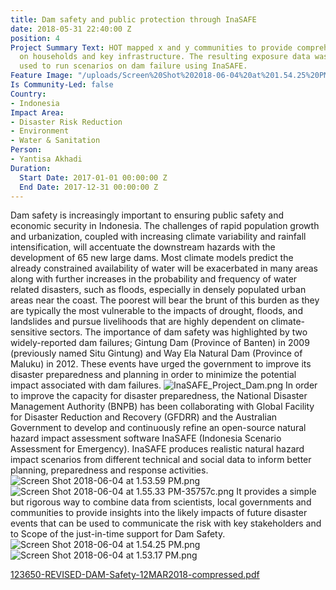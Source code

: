 ```yaml
---
title: Dam safety and public protection through InaSAFE
date: 2018-05-31 22:40:00 Z
position: 4
Project Summary Text: HOT mapped x and y communities to provide comprehensive data
  on households and key infrastructure. The resulting exposure data was subsequently
  used to run scenarios on dam failure using InaSAFE.
Feature Image: "/uploads/Screen%20Shot%202018-06-04%20at%201.54.25%20PM-4a0eaa.png"
Is Community-Led: false
Country:
- Indonesia
Impact Area:
- Disaster Risk Reduction
- Environment
- Water & Sanitation
Person:
- Yantisa Akhadi
Duration:
  Start Date: 2017-01-01 00:00:00 Z
  End Date: 2017-12-31 00:00:00 Z
---
```


Dam safety is increasingly important to ensuring public safety and economic
security in Indonesia. The challenges of rapid population growth and urbanization,
coupled with increasing climate variability and rainfall intensification, will accentuate the downstream hazards with the development of 65 new large dams. Most climate models predict the already constrained availability of water will be exacerbated in many areas along with further increases in the probability and frequency of water related disasters, such as floods, especially in densely
populated urban areas near the coast. The poorest will bear the brunt of this burden as they are typically the most vulnerable to the impacts of drought, floods, and landslides and pursue livelihoods that are highly dependent on climate-sensitive sectors. The importance of dam safety was highlighted by two widely-reported dam
failures; Gintung Dam (Province of Banten) in 2009 (previously named Situ Gintung) and Way Ela Natural Dam (Province of Maluku) in 2012. These events have urged the government to improve its disaster preparedness and planning in order to minimize the
potential impact associated with dam failures.
![InaSAFE_Project_Dam.png](/uploads/InaSAFE_Project_Dam.png)
In order to improve the capacity for disaster preparedness, the National Disaster Management Authority (BNPB) has been collaborating with Global Facility for Disaster Reduction and Recovery (GFDRR) and the Australian Government to develop and continuously refine an open-source natural hazard impact assessment software InaSAFE (Indonesia Scenario Assessment for Emergency). InaSAFE produces realistic natural hazard impact scenarios from different technical and social data to inform
better planning, preparedness and response activities. 
![Screen Shot 2018-06-04 at 1.53.59 PM.png](/uploads/Screen%20Shot%202018-06-04%20at%201.53.59%20PM.png)
![Screen Shot 2018-06-04 at 1.55.33 PM-35757c.png](/uploads/Screen%20Shot%202018-06-04%20at%201.55.33%20PM-35757c.png)
It provides a simple but rigorous way to combine data from scientists, local governments and communities to provide insights into the likely impacts of future disaster events that can be used to communicate the risk with key stakeholders and to Scope of the just-in-time support for Dam Safety.
![Screen Shot 2018-06-04 at 1.54.25 PM.png](/uploads/Screen%20Shot%202018-06-04%20at%201.54.25%20PM.png)
![Screen Shot 2018-06-04 at 1.53.17 PM.png](/uploads/Screen%20Shot%202018-06-04%20at%201.53.17%20PM.png)

[123650-REVISED-DAM-Safety-12MAR2018-compressed.pdf](/uploads/123650-REVISED-DAM-Safety-12MAR2018-compressed.pdf)
